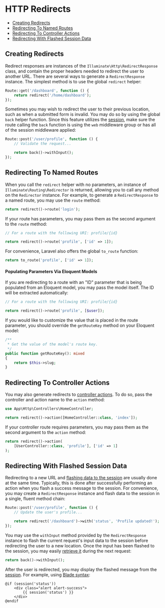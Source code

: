 # HTTP Redirects

- [Creating Redirects](#creating-redirects)
- [Redirecting To Named Routes](#redirecting-named-routes)
- [Redirecting To Controller Actions](#redirecting-controller-actions)
- [Redirecting With Flashed Session Data](#redirecting-with-flashed-session-data)

<a name="creating-redirects"></a>
## Creating Redirects

Redirect responses are instances of the `Illuminate\Http\RedirectResponse` class, and contain the proper headers needed to redirect the user to another URL. There are several ways to generate a `RedirectResponse` instance. The simplest method is to use the global `redirect` helper:

```php
Route::get('/dashboard', function () {
    return redirect('/home/dashboard');
});

```
Sometimes you may wish to redirect the user to their previous location, such as when a submitted form is invalid. You may do so by using the global `back` helper function. Since this feature utilizes the [session](/docs/{{version}}/session), make sure the route calling the `back` function is using the `web` middleware group or has all of the session middleware applied:

```php
Route::post('/user/profile', function () {
    // Validate the request...

    return back()->withInput();
});
```

<a name="redirecting-named-routes"></a>
## Redirecting To Named Routes

When you call the `redirect` helper with no parameters, an instance of `Illuminate\Routing\Redirector` is returned, allowing you to call any method on the `Redirector` instance. For example, to generate a `RedirectResponse` to a named route, you may use the `route` method:

```php
return redirect()->route('login');
```

If your route has parameters, you may pass them as the second argument to the `route` method:

```php
// For a route with the following URI: profile/{id}

return redirect()->route('profile', ['id' => 1]);
```

For convenience, Laravel also offers the global `to_route` function:

```php
return to_route('profile', ['id' => 1]);
```

<a name="populating-parameters-via-eloquent-models"></a>
#### Populating Parameters Via Eloquent Models

If you are redirecting to a route with an "ID" parameter that is being populated from an Eloquent model, you may pass the model itself. The ID will be extracted automatically:

```php
// For a route with the following URI: profile/{id}

return redirect()->route('profile', [$user]);
```

If you would like to customize the value that is placed in the route parameter, you should override the `getRouteKey` method on your Eloquent model:

```php
/**
 * Get the value of the model's route key.
 */
public function getRouteKey(): mixed
{
    return $this->slug;
}
```

<a name="redirecting-controller-actions"></a>
## Redirecting To Controller Actions

You may also generate redirects to [controller actions](/docs/{{version}}/controllers). To do so, pass the controller and action name to the `action` method:

```php
use App\Http\Controllers\HomeController;

return redirect()->action([HomeController::class, 'index']);
```

If your controller route requires parameters, you may pass them as the second argument to the `action` method:

```php
return redirect()->action(
    [UserController::class, 'profile'], ['id' => 1]
);
```

<a name="redirecting-with-flashed-session-data"></a>
## Redirecting With Flashed Session Data

Redirecting to a new URL and [flashing data to the session](/docs/{{version}}/session#flash-data) are usually done at the same time. Typically, this is done after successfully performing an action when you flash a success message to the session. For convenience, you may create a `RedirectResponse` instance and flash data to the session in a single, fluent method chain:

```php
Route::post('/user/profile', function () {
    // Update the user's profile...

    return redirect('/dashboard')->with('status', 'Profile updated!');
});
```

You may use the `withInput` method provided by the `RedirectResponse` instance to flash the current request's input data to the session before redirecting the user to a new location. Once the input has been flashed to the session, you may easily [retrieve it](/docs/{{version}}/requests#retrieving-old-input) during the next request:

```php
return back()->withInput();
```

After the user is redirected, you may display the flashed message from the [session](/docs/{{version}}/session). For example, using [Blade syntax](/docs/{{version}}/blade):

```blade
@if (session('status'))
    <div class="alert alert-success">
        {{ session('status') }}
    </div>
@endif
```
